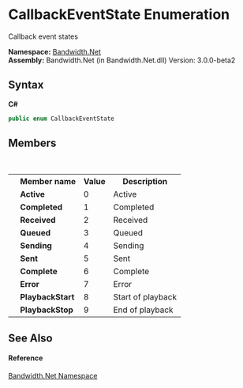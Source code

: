 ﻿# CallbackEventState Enumeration
 

Callback event states

**Namespace:**&nbsp;<a href ="N_Bandwidth_Net.md">Bandwidth.Net</a><br />**Assembly:**&nbsp;Bandwidth.Net (in Bandwidth.Net.dll) Version: 3.0.0-beta2

## Syntax

**C#**<br />
``` C#
public enum CallbackEventState
```


## Members
&nbsp;<table><tr><th></th><th>Member name</th><th>Value</th><th>Description</th></tr><tr><td /><td target="F:Bandwidth.Net.CallbackEventState.Active">**Active**</td><td>0</td><td>Active</td></tr><tr><td /><td target="F:Bandwidth.Net.CallbackEventState.Completed">**Completed**</td><td>1</td><td>Completed</td></tr><tr><td /><td target="F:Bandwidth.Net.CallbackEventState.Received">**Received**</td><td>2</td><td>Received</td></tr><tr><td /><td target="F:Bandwidth.Net.CallbackEventState.Queued">**Queued**</td><td>3</td><td>Queued</td></tr><tr><td /><td target="F:Bandwidth.Net.CallbackEventState.Sending">**Sending**</td><td>4</td><td>Sending</td></tr><tr><td /><td target="F:Bandwidth.Net.CallbackEventState.Sent">**Sent**</td><td>5</td><td>Sent</td></tr><tr><td /><td target="F:Bandwidth.Net.CallbackEventState.Complete">**Complete**</td><td>6</td><td>Complete</td></tr><tr><td /><td target="F:Bandwidth.Net.CallbackEventState.Error">**Error**</td><td>7</td><td>Error</td></tr><tr><td /><td target="F:Bandwidth.Net.CallbackEventState.PlaybackStart">**PlaybackStart**</td><td>8</td><td>Start of playback</td></tr><tr><td /><td target="F:Bandwidth.Net.CallbackEventState.PlaybackStop">**PlaybackStop**</td><td>9</td><td>End of playback</td></tr></table>

## See Also


#### Reference
<a href ="N_Bandwidth_Net.md">Bandwidth.Net Namespace</a><br />